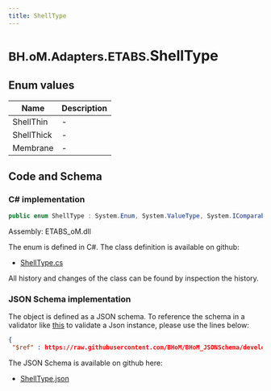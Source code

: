 ```yaml
---
title: ShellType
---
```


# <small>BH.oM.Adapters.ETABS.</small>**ShellType**



## Enum values

| Name            | Description                                                    |
|-----------------|----------------------------------------------------------------|
| ShellThin |  -  |
| ShellThick |  -  |
| Membrane |  -  |


## Code and Schema

### C# implementation

``` C# title="C#"
public enum ShellType : System.Enum, System.ValueType, System.IComparable, System.ISpanFormattable, System.IFormattable, System.IConvertible
```

Assembly: ETABS_oM.dll

The enum is defined in C#. The class definition is available on github:

- [ShellType.cs](https://github.com/BHoM/ETABS_Toolkit/blob/develop/ETABS_oM/Enums\ShellType.cs)

All history and changes of the class can be found by inspection the history.
### JSON Schema implementation

The object is defined as a JSON schema. To reference the schema in a validator like [this](https://www.jsonschemavalidator.net/) to validate a Json instance, please use the lines below:

``` json title="JSON Schema"
{
 "$ref" : https://raw.githubusercontent.com/BHoM/BHoM_JSONSchema/develop/ETABS_oM/ShellType.json}
```

The JSON Schema is available on github here:

- [ShellType.json](https://github.com/BHoM/BHoM_JSONSchema/blob/develop/ETABS_oM/ShellType.json)

